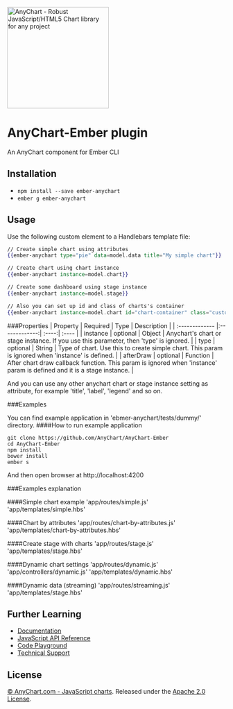 [<img src="https://cdn.anychart.com/images/logo-transparent-segoe.png?2" width="234px" alt="AnyChart - Robust JavaScript/HTML5 Chart library for any project">](https://anychart.com)

AnyChart-Ember plugin
=========================

An AnyChart component for Ember CLI

## Installation

* `npm install --save ember-anychart`
* `ember g ember-anychart`

## Usage

Use the following custom element to a Handlebars template file:

```handlebars
// Create simple chart using attributes
{{ember-anychart type="pie" data=model.data title="My simple chart"}}

// Create chart using chart instance
{{ember-anychart instance=model.chart}}

// Create some dashboard using stage instance
{{ember-anychart instance=model.stage}}

// Also you can set up id and class of charts's container
{{ember-anychart instance=model.chart id="chart-container" class="custom-styled-container"}}
```


###Properties
|    Property   |    Required  | Type | Description  |
| :------------- |:-------------:| :----:| :---- |
| instance | optional | Object | Anychart's chart or stage instance. If you use this parameter, then 'type' is ignored. |
| type | optional | String | Type of chart. Use this to create simple chart. This param is ignored when 'instance' is defined. |
| afterDraw | optional | Function | After chart draw callback function. This param is ignored when 'instance' param is defined and it is a stage instance. |

And you can use any other anychart chart or stage instance setting as attribute, for example 'title', 'label', 'legend' and so on.


###Examples

You can find example application in 'ebmer-anychart/tests/dummy/' directory.
####How to run example application
```
git clone https://github.com/AnyChart/AnyChart-Ember
cd AnyChart-Ember
npm install
bower install
ember s
```
And then open browser at http://localhost:4200

###Examples explanation

####Simple chart example
'app/routes/simple.js'  
'app/templates/simple.hbs'

####Chart by attributes
'app/routes/chart-by-attributes.js'  
'app/templates/chart-by-attributes.hbs'

####Create stage with charts
'app/routes/stage.js'  
'app/templates/stage.hbs'

####Dynamic chart settings
'app/routes/dynamic.js'
'app/controllers/dynamic.js'
'app/templates/dynamic.hbs'

####Dynamic data (streaming)
'app/routes/streaming.js'  
'app/templates/stage.hbs'


## Further Learning
* [Documentation](https://docs.anychart.com)
* [JavaScript API Reference](https://api.anychart.com)
* [Code Playground](https://playground.anychart.com)
* [Technical Support](https://anychart.com/support)

## License
[© AnyChart.com - JavaScript charts](http://www.anychart.com). Released under the [Apache 2.0 License](https://github.com/anychart-integrations/ruby-sinatra-mysql-template/blob/master/LICENSE).
